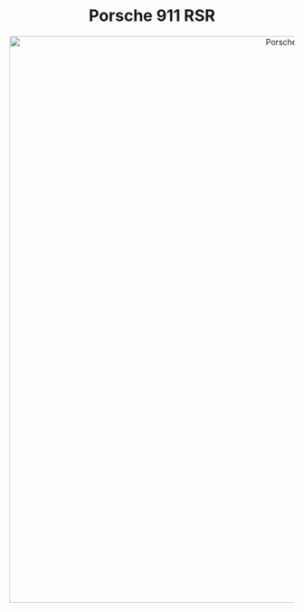 <h1 align="center">Porsche 911 RSR</h1>
<div align="center">
  <img src="./byqisuF.gif" alt="Porsche 911 RSR" width="1000"/>
</div>

